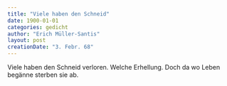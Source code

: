 ```yaml
---
title: "Viele haben den Schneid"
date: 1900-01-01
categories: gedicht
author: "Erich Müller-Santis"
layout: post
creationDate: "3. Febr. 68"
---
```

Viele haben den Schneid
verloren.
Welche Erhellung.
Doch da
wo Leben begänne sterben
sie ab.
